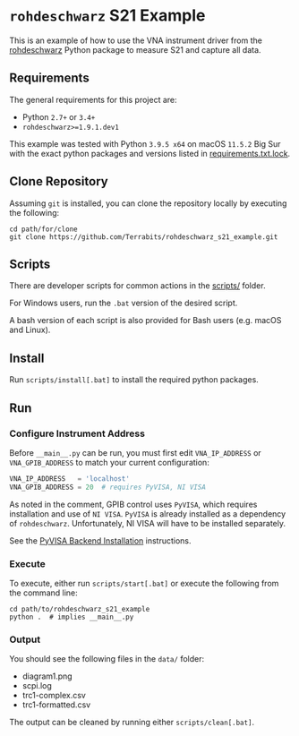 # `rohdeschwarz` S21 Example

This is an example of how to use the VNA instrument driver from the  [rohdeschwarz](https://github.com/Terrabits/rohdeschwarz) Python package to measure S21 and capture all data.

## Requirements

The general requirements for this project are:

-   Python `2.7+` or `3.4+`
-   `rohdeschwarz>=1.9.1.dev1`

This example was tested with Python `3.9.5 x64` on macOS `11.5.2` Big Sur with the exact python packages and versions listed in [requirements.txt.lock](./requirements.txt.lock).

## Clone Repository

Assuming `git` is installed, you can clone the repository locally by executing the following:

```shell
cd path/for/clone
git clone https://github.com/Terrabits/rohdeschwarz_s21_example.git
```

## Scripts

There are developer scripts for common actions in the [scripts/](./scripts) folder.

For Windows users, run the `.bat` version of the desired script.

A bash version of each script is also provided for Bash users (e.g. macOS and Linux).

## Install

Run `scripts/install[.bat]` to install the required python packages.

## Run

### Configure Instrument Address

Before `__main__.py` can be run, you must first edit `VNA_IP_ADDRESS` or `VNA_GPIB_ADDRESS` to match your current configuration:

```python
VNA_IP_ADDRESS   = 'localhost'
VNA_GPIB_ADDRESS = 20  # requires PyVISA, NI VISA
```

As noted in the comment, GPIB control uses `PyVISA`, which requires installation and use of `NI VISA`.
`PyVISA` is already installed as a dependency of `rohdeschwarz`. Unfortunately, NI VISA will have to be installed separately.

See the [PyVISA Backend Installation](https://pyvisa.readthedocs.io/en/latest/introduction/getting.html#backend) instructions.

### Execute

To execute, either run `scripts/start[.bat]` or execute the following from the command line:

```shell
cd path/to/rohdeschwarz_s21_example
python .  # implies __main__.py
```

### Output

You should see the following files in the `data/` folder:

-   diagram1.png
-   scpi.log
-   trc1-complex.csv
-   trc1-formatted.csv

The output can be cleaned by running either `scripts/clean[.bat]`.

